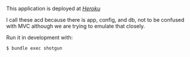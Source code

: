 This application is deployed at 
[*Heroku*](http://equationoftime.herokuapp.com/)

I call these acd because there is app, config, and db, not to be confused with MVC although we are trying to emulate
that closely.

Run it in development with:

    $ bundle exec shotgun
